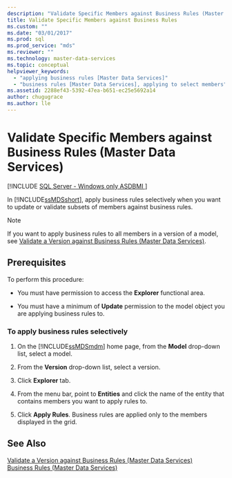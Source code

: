 ```yaml
---
description: "Validate Specific Members against Business Rules (Master Data Services)"
title: Validate Specific Members against Business Rules
ms.custom: ""
ms.date: "03/01/2017"
ms.prod: sql
ms.prod_service: "mds"
ms.reviewer: ""
ms.technology: master-data-services
ms.topic: conceptual
helpviewer_keywords: 
  - "applying business rules [Master Data Services]"
  - "business rules [Master Data Services], applying to select members"
ms.assetid: 2288ef43-5392-47ea-b651-ec25e5692a14
author: chugugrace 
ms.author: lle
---
```

# Validate Specific Members against Business Rules (Master Data Services)

[!INCLUDE [SQL Server - Windows only ASDBMI  ](../includes/applies-to-version/sql-windows-only-asdbmi.md)]

  In [!INCLUDE[ssMDSshort](../includes/ssmdsshort-md.md)], apply business rules selectively when you want to update or validate subsets of members against business rules.  
  
> [!NOTE]  
>  If you want to apply business rules to all members in a version of a model, see [Validate a Version against Business Rules &#40;Master Data Services&#41;](../master-data-services/validate-a-version-against-business-rules-master-data-services.md).  
  
## Prerequisites  
 To perform this procedure:  
  
-   You must have permission to access the **Explorer** functional area.  
  
-   You must have a minimum of **Update** permission to the model object you are applying business rules to.  
  
### To apply business rules selectively  
  
1.  On the [!INCLUDE[ssMDSmdm](../includes/ssmdsmdm-md.md)] home page, from the **Model** drop-down list, select a model.  
  
2.  From the **Version** drop-down list, select a version.  
  
3.  Click **Explorer** tab.  
  
4.  From the menu bar, point to **Entities** and click the name of the entity that contains members you want to apply rules to.  
  
5.  Click **Apply Rules**. Business rules are applied only to the members displayed in the grid.  
  
## See Also  
 [Validate a Version against Business Rules &#40;Master Data Services&#41;](../master-data-services/validate-a-version-against-business-rules-master-data-services.md)   
 [Business Rules &#40;Master Data Services&#41;](../master-data-services/business-rules-master-data-services.md)  
  
  
